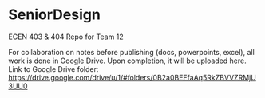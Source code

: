 # SeniorDesign
ECEN 403 &amp; 404 Repo for Team 12

For collaboration on notes before publishing (docs, powerpoints, excel), all work is done in Google Drive.
Upon completion, it will be uploaded here.
Link to Google Drive folder: https://drive.google.com/drive/u/1/#folders/0B2a0BEFfaAq5RkZBVVZRMjU3UU0
